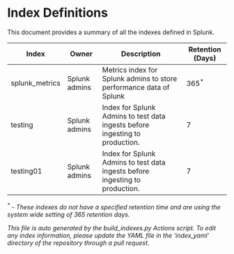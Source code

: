 # Index Definitions

This document provides a summary of all the indexes defined in Splunk.

|Index|Owner|Description|Retention (Days)|
|-|-|-|-|
|splunk_metrics|Splunk admins|Metrics index for Splunk admins to store performance data of Splunk|365<sup>*</sup>|
|testing|Splunk admins|Index for Splunk Admins to test data ingests before ingesting to production.|7|
|testing01|Splunk admins|Index for Splunk Admins to test data ingests before ingesting to production.|7|

_<sup>*</sup> - These indexes do not have a specified retention time and are using the system wide setting of 365 retention days._

*This file is auto generated by the build_indexes.py Actions script. To edit any index information, please update the YAML file in the 'index_yaml' directory of the repository through a pull request.*
